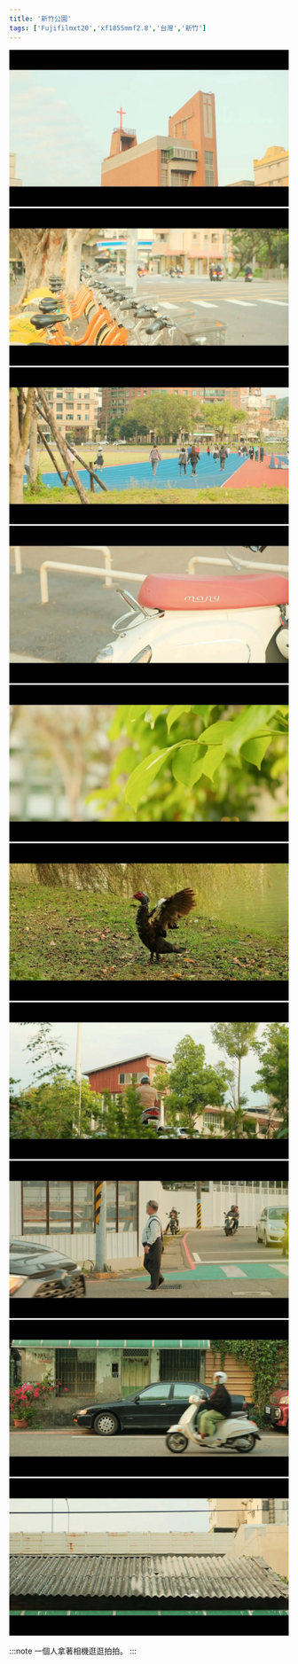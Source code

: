 ```yaml
---
title: '新竹公園'
tags: ['Fujifilmxt20','xf1855mmf2.8','台灣','新竹']
---
```

![001](./img/instagram_output/202204/002.webp)
![002](./img/instagram_output/202204/006.webp)
![003](./img/instagram_output/202204/007.webp)
![004](./img/instagram_output/202204/001.webp)
![005](./img/instagram_output/202204/010.webp)
![006](./img/instagram_output/202204/003.webp)
![007](./img/instagram_output/202204/009.webp)
![008](./img/instagram_output/202204/005.webp)
![009](./img/instagram_output/202204/004.webp)
![010](./img/instagram_output/202204/008.webp)

:::note 
一個人拿著相機逛逛拍拍。
:::